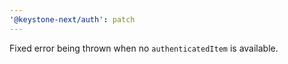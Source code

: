 ```yaml
---
'@keystone-next/auth': patch
---
```


Fixed error being thrown when no `authenticatedItem` is available.
